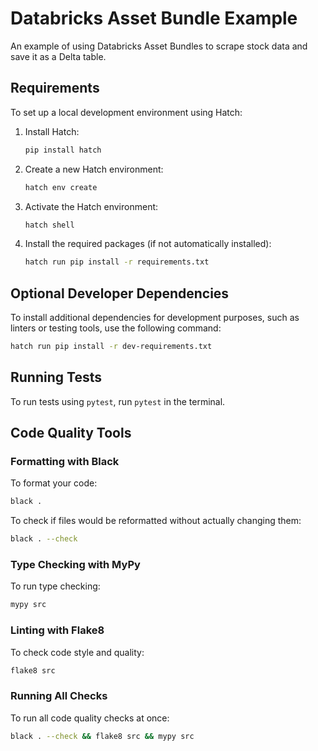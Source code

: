 # Databricks Asset Bundle Example
An example of using Databricks Asset Bundles to scrape stock data and save it as a Delta table.

## Requirements
To set up a local development environment using Hatch:

1. Install Hatch:
   ```bash
   pip install hatch
   ```

2. Create a new Hatch environment:
   ```bash
   hatch env create
   ```

3. Activate the Hatch environment:
   ```bash
   hatch shell
   ```

4. Install the required packages (if not automatically installed):
   ```bash
   hatch run pip install -r requirements.txt
   ```

## Optional Developer Dependencies
To install additional dependencies for development purposes, such as linters or testing tools, use the following command:

```bash
hatch run pip install -r dev-requirements.txt
```

## Running Tests
To run tests using `pytest`, run `pytest` in the terminal.

## Code Quality Tools

### Formatting with Black
To format your code:
```bash
black .
```

To check if files would be reformatted without actually changing them:
```bash
black . --check
```

### Type Checking with MyPy
To run type checking:
```bash
mypy src
```

### Linting with Flake8
To check code style and quality:
```bash
flake8 src
```

### Running All Checks
To run all code quality checks at once:
```bash
black . --check && flake8 src && mypy src
```
